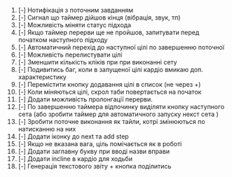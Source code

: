 1. [-] Нотифікація з поточним завданням
2. [-] Сигнал що таймер дійшов кінця (вібрація, звук, тп)
3. [-] Можливість міняти статус підхода
4. [-] Якщо таймер перерви ще не пройшов, запитувати перед початком наступного підходу
5. [-] Автоматичний перехід до наступної цілі по завершенню поточної
6. [-] Можливість перелистувати цілі
7. [-] Зменшити кількість кліків при при виконанні сету
8. [-] Подивитись баг, коли в запущеної цілі кардіо вмикаю доп. характеристику
9. [-] Перемістити кнопку додавання цілі в список (не через +)
10. [-] Коли міняються цілі, скрол таби повертається на початок
11. [-] Додати можливість пролонгації перерви.
12. [-] По завершенню таймера відпочинку виділяти кнопку наступного сета (або зробити таймер для автоматичного запуску некст сета )
13. [-] Зробити поточне виконання як тайли, котрі змінюються по натисканню на них
14. [-] Додати іконку до next та add step
15. [-] Якщо не вказана вага, ціль помічається як в роботі
16. [-] Додати заглавну букву при вводі назви вправи
17. [-] Додати incline в кардіо для ходьби
18. [-] Генерація текстового звіту + кнопка поділитись